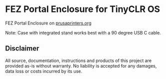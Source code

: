 # FEZ Portal Enclosure for TinyCLR OS

FEZ Portal Enclosure on <a href="https://www.prusaprinters.org/prints/55501-fez-portal-enclosure"> prusaprinters.org</a> 

Note: Case with integrated stand works best with a 90 degree USB C cable.

## Disclaimer

All source, documentation, instructions and products of this project are provided as-is without warranty. No liability is accepted for any damages, data loss or costs incurred by its use.
